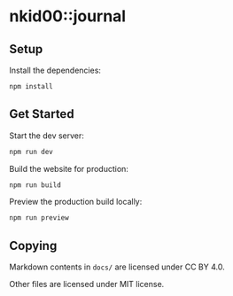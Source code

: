 # nkid00::journal

## Setup

Install the dependencies:

```bash
npm install
```

## Get Started

Start the dev server:

```bash
npm run dev
```

Build the website for production:

```bash
npm run build
```

Preview the production build locally:

```bash
npm run preview
```

## Copying

Markdown contents in `docs/` are licensed under CC BY 4.0.

Other files are licensed under MIT license.
